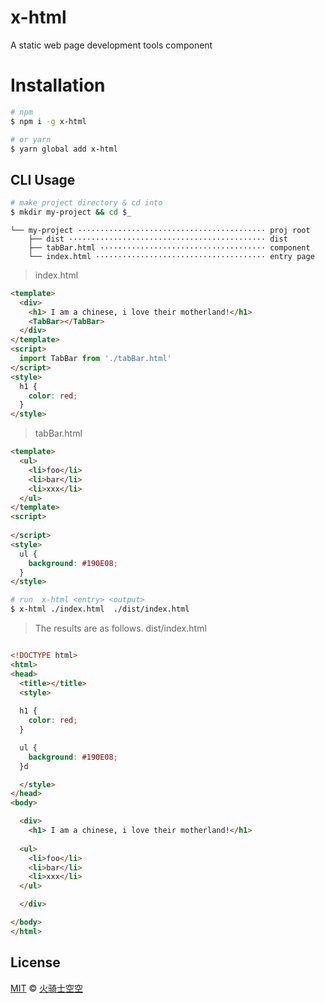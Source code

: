 # x-html

A static web page development tools component

# Installation

```sh
# npm
$ npm i -g x-html

# or yarn
$ yarn global add x-html
```


## CLI Usage

```sh
# make project directory & cd into
$ mkdir my-project && cd $_
```


```
└── my-project ·········································· proj root
    ├── dist ············································ dist
    ├── tabBar.html ····································· component
    └── index.html ······································ entry page
```

> index.html

```html
<template>
  <div>
    <h1> I am a chinese, i love their motherland!</h1>
    <TabBar></TabBar>
  </div>
</template>
<script>
  import TabBar from './tabBar.html'
</script>
<style>
  h1 {
    color: red;
  }
</style>
```

> tabBar.html

```html
<template>
  <ul>
    <li>foo</li>
    <li>bar</li>
    <li>xxx</li>
  </ul>
</template>
<script>
  
</script>
<style>
  ul {
    background: #190E08;
  }
</style>
```


```sh
# run  x-html <entry> <output>
$ x-html ./index.html  ./dist/index.html
```

> The results are as follows.
> dist/index.html

```html

<!DOCTYPE html>
<html>
<head>
  <title></title>
  <style>
    
  h1 {
    color: red;
  }

  ul {
    background: #190E08;
  }d

  </style>
</head>
<body>

  <div>
    <h1> I am a chinese, i love their motherland!</h1>
    
  <ul>
    <li>foo</li>
    <li>bar</li>
    <li>xxx</li>
  </ul>

  </div>

</body>
</html>

```

## License

[MIT](LICENSE) &copy; [火骑士空空]()
